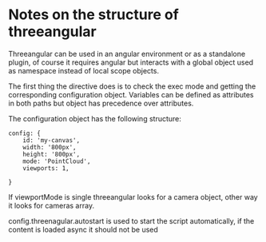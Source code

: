 # Notes on the structure of threeangular

Threeangular can be used in an angular environment or as a standalone plugin, of course it requires angular but interacts with a global object used as namespace instead of local scope objects.

The first thing the directive does is to check the exec mode and getting the corresponding configuration object. Variables can be defined as attributes in both paths but object has precedence over attributes.

The configuration object has the following structure:

    config: {
        id: 'my-canvas',
        width: '800px',
        height: '800px',
        mode: 'PointCloud',
        viewports: 1,
        
    }
    
If viewportMode is single threeangular looks for a camera object, other way it looks for cameras array.

config.threenagular.autostart is used to start the script automatically, if the content is loaded async it should not be used

